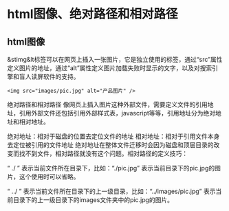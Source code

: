 # html图像、绝对路径和相对路径
## html图像
&stimg&lt标签可以在网页上插入一张图片，它是独立使用的标签，通过“src”属性定义图片的地址，通过“alt”属性定义图片加载失败时显示的文字，以及对搜索引擎和盲人读屏软件的支持。

```
<img src="images/pic.jpg" alt="产品图片" />
```

绝对路径和相对路径
像网页上插入图片这种外部文件，需要定义文件的引用地址，引用外部文件还包括引用外部样式表，javascript等等，引用地址分为绝对地址和相对地址。

绝对地址：相对于磁盘的位置去定位文件的地址
相对地址：相对于引用文件本身去定位被引用的文件地址
绝对地址在整体文件迁移时会因为磁盘和顶层目录的改变而找不到文件，相对路径就没有这个问题。相对路径的定义技巧：

“ ./ ” 表示当前文件所在目录下，比如：“./pic.jpg” 表示当前目录下的pic.jpg的图片，这个使用时可以省略。

“ ../ ” 表示当前文件所在目录下的上一级目录，比如：“../images/pic.jpg” 表示当前目录下的上一级目录下的images文件夹中的pic.jpg的图片。
